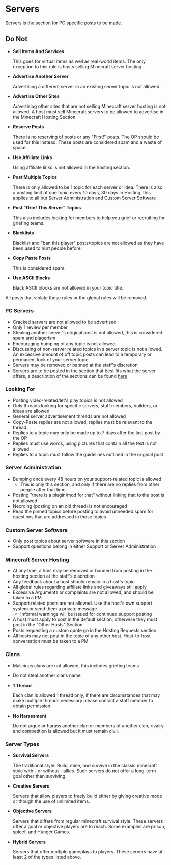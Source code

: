 # Servers

Servers is the section for PC specific posts to be made. 

## Do Not

* __Sell Items And Services__
    
    This goes for virtual items as well as real-world items. The only exception to this rule is hosts selling Minecraft server hosting.

* __Advertise Another Server__

  Advertising a different server in an existing server topic is not allowed.
      
* __Advertise Other Sites__
    
    Advertising other sites that are not selling Minecraft server hosting is not allowed. A host must sell Minecraft servers to be allowed to advertise in the Minecraft Hosting Section
    
* __Reserve Posts__

  There is no reserving of posts or any "First!" posts. The OP should be used for this instead. These posts are considered spam and a waste of space.
  
* __Use Affiliate Links__

  Using affiliate links is not allowed in the hosting section.
  
* __Post Multiple Topics__

  There is only allowed to be 1 topic for each server or idea. There is also a posting limit of one topic every 10 days, 30 days in Hosting, this applies to all but Server Administration and Custom Server Software
  
* __Post "Grief This Server" Topics__ 

  This also includes looking for members to help you grief or recruiting for griefing teams.
  
* __Blacklists__

  Blacklist and "ban this player" posts/topics are not allowed as they have been used to hurt people before.
  
* __Copy Paste Posts__

  This is considered spam.

* __Use ASCII Blocks__

  Black ASCII blocks are not allowed in your topic title.

All posts that violate these rules or the global rules will be removed.

### PC Servers

* Cracked servers are not allowed to be advertised
* Only 1 review per member
* Stealing another server's original post is not allowed, this is considered spam and plagerism
* Encouraging bumping of any topic is not allowed
* Discussing of non-server related topics in a server topic is not allowed. An excessive amount of off topic posts can lead to a temporary or permanent lock of your server topic
* Servers may be removed or banned at the staff's discretion
* Servers are to be posted in the section that best fits what the server offers, a description of the sections can be found [here](#servers:server_types)

### Looking For

* Posting video-related/let's play topics is not allowed
* Only threads looking for specific servers, staff members, builders, or ideas are allowed
* General server advertisement threads are not allowed
* Copy-Paste replies are not allowed, replies must be relevant to the thread
* Replies to a topic may only be made up to 7 days after the last post by the OP
* Replies must use words, using pictures that contain all the text is not allowed
* Replies to a topic must follow the guidelines outlined in the original post

### Server Administration

* Bumping once every 48 hours on your support-related topic is allowed
    * This is only this section, and only if there are no replies from other people after that time
* Posting "there is a plugin/mod for that" without linking that to the post is not allowed
* Necroing (posting on an old thread) is not encouraged
* Read the pinned topics before posting to avoid unneeded spam for questions that are addressed in those topics
    
### Custom Server Software

* Only post topics about server software in this section
* Support questions belong in either Support or Server Administration

### Minecraft Server Hosting

* At any time, a host may be removed or banned from posting in the hosting section at the staff's discretion
* Any feedback about a host should remain in a host's topic
* All global rules regarding affiliate links and giveaways still apply
* Excessive Arguments or complaints are not allowed, and should be taken to a PM
* Support related posts are not allowed. Use the host's own support system or send them a private message
    * Informal warnings will be issued for continued support posting
* A host must apply to post in the default section, otherwise they must post in the "Other Hosts" Section
* Posts requesting a custom quote go in the Hosting Requests section
* All hosts may not post in the topic of any other host. Host-to-host conversation must be taken to a PM

### Clans

* Malicious clans are not allowed, this includes griefing teams
* Do not steal another clans name
* __1 Thread__

    Each clan is allowed 1 thread only, if there are circumstances that may make
    multiple threads necessary please contact a staff member to obtain 
    permission.

* __No Harassment__

    Do not argue or harass another clan or members of another clan, rivalry and 
    competition is allowed but it must remain civil.

### Server Types
    
* __Survival Servers__

  The traditional style. Build, mine, and survive in the classic minecraft style with - or without - allies. Such servers do not offer a long-term goal other than surviving.
  
* __Creative Servers__

  Servers that allow players to freely build either by giving creative mode or though the use of unlimited items.
  
* __Objective Servers__

  Servers that differs from regular minecraft survival style. These servers offer a goal or objective players are to reach. Some examples are prison, spleef, and Hunger Games.
  
* __Hybrid Servers__

  Servers that offer multiple gameplays to players. These servers have at least 2 of the types listed above.